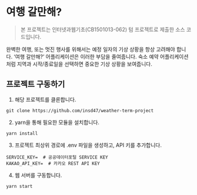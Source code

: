 # 여행 갈만해?

> 본 프로젝트는 인터넷과웹기초(CB1501013-062) 텀 프로젝트로 제출한 소스 코드입니다.

완벽한 여행, 또는 멋진 행사를 위해서는 예정 일자의 기상 상황을 항상 고려해야 합니다.
‘여행 갈만해?’ 어플리케이션은 이러한 부담을 줄여줍니다. 숙소 예약
어플리케이션처럼 지역과 시작/종료일을 선택하면 중요한 기상 상황을 보여줍니다.

## 프로젝트 구동하기

1. 해당 프로젝트를 클론합니다.

```
git clone https://github.com/insd47/weather-term-project
```

2. yarn을 통해 필요한 모듈을 설치합니다.

```
yarn install
```

3. 프로젝트 최상위 경로에 .env 파일을 생성하고, API 키를 추가합니다.

```
SERVICE_KEY=  # 공공데이터포털 SERVICE KEY
KAKAO_API_KEY=  # 카카오 REST API KEY
```

4. 웹 서버를 구동합니다.

```
yarn start
```
